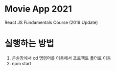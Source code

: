 # Movie App 2021

React JS Fundamentals Course (2019 Update)

# 실행하는 방법
1. 콘솔창에서 cd 명령어를 이용해서 프로젝트 폴더로 이동
2. npm start